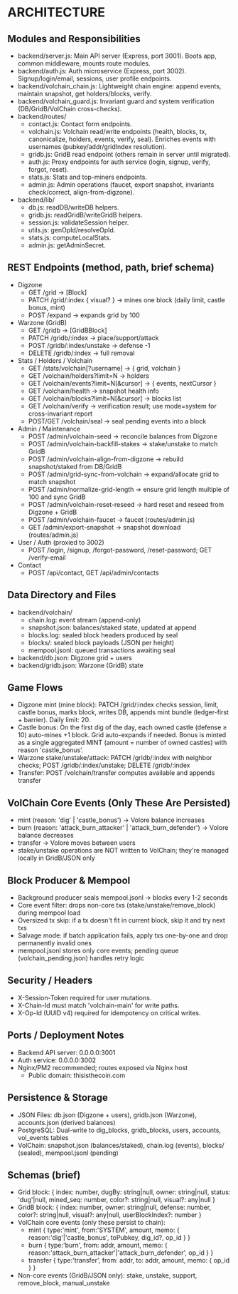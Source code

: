# ARCHITECTURE

## Modules and Responsibilities
- backend/server.js: Main API server (Express, port 3001). Boots app, common middleware, mounts route modules.
- backend/auth.js: Auth microservice (Express, port 3002). Signup/login/email, sessions, user profile endpoints.
- backend/volchain_chain.js: Lightweight chain engine: append events, maintain snapshot, get holders/blocks, verify.
- backend/volchain_guard.js: Invariant guard and system verification (DB/GridB/VolChain cross-checks).
- backend/routes/
  - contact.js: Contact form endpoints.
  - volchain.js: Volchain read/write endpoints (health, blocks, tx, canonicalize, holders, events, verify, seal). Enriches events with usernames (pubkey/addr/gridIndex resolution).
  - gridb.js: GridB read endpoint (others remain in server until migrated).
  - auth.js: Proxy endpoints for auth service (login, signup, verify, forgot, reset).
  - stats.js: Stats and top-miners endpoints.
  - admin.js: Admin operations (faucet, export snapshot, invariants check/correct, align-from-digzone).
- backend/lib/
  - db.js: readDB/writeDB helpers.
  - gridb.js: readGridB/writeGridB helpers.
  - session.js: validateSession helper.
  - utils.js: genOpId/resolveOpId.
  - stats.js: computeLocalStats.
  - admin.js: getAdminSecret.

## REST Endpoints (method, path, brief schema)
- Digzone
  - GET /grid → [Block]
  - PATCH /grid/:index { visual? } → mines one block (daily limit, castle bonus, mint)
  - POST /expand → expands grid by 100
- Warzone (GridB)
  - GET /gridb → [GridBBlock]
  - PATCH /gridb/:index → place/support/attack
  - POST /gridb/:index/unstake → defense -1
  - DELETE /gridb/:index → full removal
- Stats / Holders / Volchain
  - GET /stats/volchain[?username] → { grid, volchain }
  - GET /volchain/holders?limit=N → holders
  - GET /volchain/events?limit=N[&cursor] → { events, nextCursor }
  - GET /volchain/health → snapshot health info
  - GET /volchain/blocks?limit=N[&cursor] → blocks list
  - GET /volchain/verify → verification result; use mode=system for cross-invariant report
  - POST/GET /volchain/seal → seal pending events into a block
- Admin / Maintenance
  - POST /admin/volchain-seed → reconcile balances from Digzone
  - POST /admin/volchain-backfill-stakes → stake/unstake to match GridB
  - POST /admin/volchain-align-from-digzone → rebuild snapshot/staked from DB/GridB
  - POST /admin/grid-sync-from-volchain → expand/allocate grid to match snapshot
  - POST /admin/normalize-grid-length → ensure grid length multiple of 100 and sync GridB
  - POST /admin/volchain-reset-reseed → hard reset and reseed from Digzone + GridB
  - POST /admin/volchain-faucet → faucet (routes/admin.js)
  - GET /admin/export-snapshot → snapshot download (routes/admin.js)
- User / Auth (proxied to 3002)
  - POST /login, /signup, /forgot-password, /reset-password; GET /verify-email
- Contact
  - POST /api/contact, GET /api/admin/contacts

## Data Directory and Files
- backend/volchain/
  - chain.log: event stream (append-only)
  - snapshot.json: balances/staked state, updated at append
  - blocks.log: sealed block headers produced by seal
  - blocks/: sealed block payloads (JSON per height)
  - mempool.jsonl: queued transactions awaiting seal
- backend/db.json: Digzone grid + users
- backend/gridb.json: Warzone (GridB) state

## Game Flows
- Digzone mint (mine block): PATCH /grid/:index checks session, limit, castle bonus, marks block, writes DB, appends mint bundle (ledger-first + barrier). Daily limit: 20.
- Castle bonus: On the first dig of the day, each owned castle (defense ≥ 10) auto-mines +1 block. Grid auto-expands if needed. Bonus is minted as a single aggregated MINT (amount = number of owned castles) with reason 'castle_bonus'.
- Warzone stake/unstake/attack: PATCH /gridb/:index with neighbor checks; POST /gridb/:index/unstake; DELETE /gridb/:index
- Transfer: POST /volchain/transfer computes available and appends transfer

## VolChain Core Events (Only These Are Persisted)
- mint (reason: 'dig' | 'castle_bonus') → Volore balance increases
- burn (reason: 'attack_burn_attacker' | 'attack_burn_defender') → Volore balance decreases  
- transfer → Volore moves between users
- stake/unstake operations are NOT written to VolChain; they're managed locally in GridB/JSON only

## Block Producer & Mempool
- Background producer seals mempool.jsonl → blocks every 1-2 seconds
- Core event filter: drops non-core txs (stake/unstake/remove_block) during mempool load
- Oversized tx skip: if a tx doesn't fit in current block, skip it and try next txs
- Salvage mode: if batch application fails, apply txs one-by-one and drop permanently invalid ones
- mempool.jsonl stores only core events; pending queue (volchain_pending.json) handles retry logic

## Security / Headers
- X-Session-Token required for user mutations.
- X-Chain-Id must match 'volchain-main' for write paths.
- X-Op-Id (UUID v4) required for idempotency on critical writes.

## Ports / Deployment Notes
- Backend API server: 0.0.0.0:3001
- Auth service: 0.0.0.0:3002
- Nginx/PM2 recommended; routes exposed via Nginx host
  - Public domain: thisisthecoin.com

## Persistence & Storage
- JSON Files: db.json (Digzone + users), gridb.json (Warzone), accounts.json (derived balances)
- PostgreSQL: Dual-write to dig_blocks, gridb_blocks, users, accounts, vol_events tables
- VolChain: snapshot.json (balances/staked), chain.log (events), blocks/ (sealed), mempool.jsonl (pending)

## Schemas (brief)
- Grid block: { index: number, dugBy: string|null, owner: string|null, status: 'dug'|null, mined_seq: number, color?: string|null, visual?: any|null }
- GridB block: { index: number, owner: string|null, defense: number, color?: string|null, visual?: any|null, userBlockIndex?: number }
- VolChain core events (only these persist to chain):
  - mint { type:'mint', from:'SYSTEM', amount, memo: { reason:'dig'|'castle_bonus', toPubkey, dig_id?, op_id } }
  - burn { type:'burn', from: addr, amount, memo: { reason:'attack_burn_attacker'|'attack_burn_defender', op_id } }
  - transfer { type:'transfer', from: addr, to: addr, amount, memo: { op_id } }
- Non-core events (GridB/JSON only): stake, unstake, support, remove_block, manual_unstake


